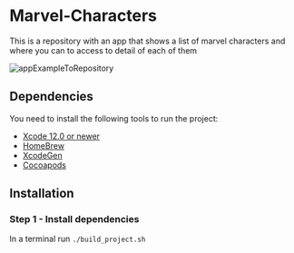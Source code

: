 # Marvel-Characters
This is a repository with an app that shows a list of marvel characters and where you can to access to detail of each of them

![appExampleToRepository](https://user-images.githubusercontent.com/4505476/115136981-f1081580-9fe8-11eb-8c4f-7b6f63110b57.gif)

## Dependencies
You need to install the following tools to run the project:
- [Xcode 12.0 or newer](https://developer.apple.com/download)
- [HomeBrew](https://brew.sh/)
- [XcodeGen](https://github.com/yonaskolb/XcodeGen#installing)
- [Cocoapods](https://cocoapods.org/#install)

## Installation

### Step 1 - Install dependencies
In a terminal run `./build_project.sh` 

